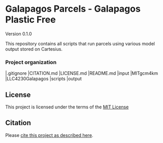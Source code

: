 # Galapagos Parcels - Galapagos Plastic Free

Version 0.1.0

This repository contains all scripts that run parcels using various model output stored on Cartesius.

### Project organization

|.gitignore
|CITATION.md
|LICENSE.md
|README.md
|input 
	|MITgcm4km
	|LLC4230Galapagos
|scripts
|output

## License

This project is licensed under the terms of the [MIT License](/LICENSE.md)

## Citation

Please [cite this project as described here](/CITATION.md).
